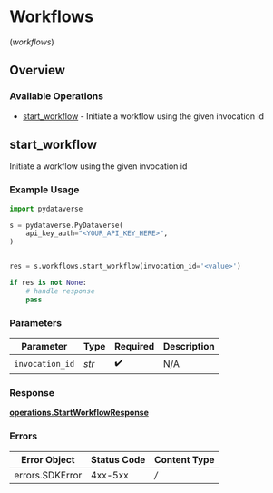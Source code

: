 # Workflows
(*workflows*)

## Overview

### Available Operations

* [start_workflow](#start_workflow) - Initiate a workflow using the given invocation id

## start_workflow

Initiate a workflow using the given invocation id

### Example Usage

```python
import pydataverse

s = pydataverse.PyDataverse(
    api_key_auth="<YOUR_API_KEY_HERE>",
)


res = s.workflows.start_workflow(invocation_id='<value>')

if res is not None:
    # handle response
    pass

```

### Parameters

| Parameter          | Type               | Required           | Description        |
| ------------------ | ------------------ | ------------------ | ------------------ |
| `invocation_id`    | *str*              | :heavy_check_mark: | N/A                |

### Response

**[operations.StartWorkflowResponse](../../models/operations/startworkflowresponse.md)**

### Errors

| Error Object    | Status Code     | Content Type    |
| --------------- | --------------- | --------------- |
| errors.SDKError | 4xx-5xx         | */*             |
